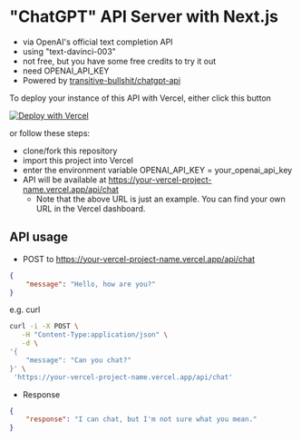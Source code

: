 # "ChatGPT" API Server with Next.js
- via OpenAI's official text completion API
- using "text-davinci-003"
- not free, but you have some free credits to try it out
- need OPENAI_API_KEY
- Powered by [transitive-bullshit/chatgpt-api](https://github.com/transitive-bullshit/chatgpt-api)

To deploy your instance of this API with Vercel, either click this button

[![Deploy with Vercel](https://vercel.com/button)](https://vercel.com/new/clone?repository-url=https%3A%2F%2Fgithub.com%2Ftlylt%2Fchatgpt-nextjs-server&env=OPENAI_API_KEY&envDescription=This%20is%20the%20API%20Key%20needed%20to%20access%20OpenAI's%20completion%20API&envLink=https%3A%2F%2Fhelp.openai.com%2Fen%2Farticles%2F4936850-where-do-i-find-my-secret-api-key)

or follow these steps:
- clone/fork this repository
- import this project into Vercel
- enter the environment variable OPENAI_API_KEY = your_openai_api_key
- API will be available at https://your-vercel-project-name.vercel.app/api/chat
  - Note that the above URL is just an example. You can find your own URL in the Vercel dashboard.

## API usage

- POST to https://your-vercel-project-name.vercel.app/api/chat
```json
{
    "message": "Hello, how are you?"
}
```
e.g. curl
```bash
curl -i -X POST \
   -H "Content-Type:application/json" \
   -d \
'{
    "message": "Can you chat?"
}' \
 'https://your-vercel-project-name.vercel.app/api/chat'
```

- Response
```json
{
    "response": "I can chat, but I'm not sure what you mean."
}
```